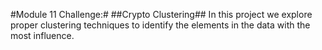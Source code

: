#Module 11 Challenge:#
##Crypto Clustering##
In this project we explore proper clustering techniques to identify the elements in the data with the most influence.
